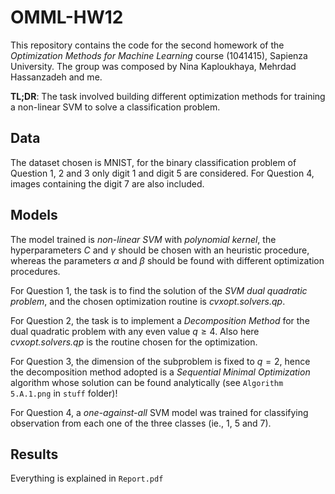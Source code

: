 # OMML-HW12

This repository contains the code for the second homework of the *Optimization Methods for Machine Learning* course (1041415), Sapienza University. The group was composed by Nina Kaploukhaya, Mehrdad Hassanzadeh and me.

**TL;DR**: The task involved building different optimization methods for training a non-linear SVM to solve a classification problem.

## Data

The dataset chosen is MNIST, for the binary classification problem of Question 1, 2 and 3 only digit 1 and digit 5 are considered. For Question 4, images containing the digit 7 are also included.

## Models

The model trained is *non-linear SVM* with *polynomial kernel*, the hyperparameters $C$ and $\gamma$ should be chosen with an heuristic procedure, whereas the parameters $\alpha$ and $\beta$ should be found with different optimization procedures.

For Question 1, the task is to find the solution of the *SVM dual quadratic problem*, and the chosen optimization routine is *cvxopt.solvers.qp*.

For Question 2, the task is to implement a *Decomposition Method* for the dual quadratic problem with any even value $q \geq 4$. Also here *cvxopt.solvers.qp* is the routine chosen for the optimization.

For Question 3, the dimension of the subproblem is fixed to $q = 2$, hence the decomposition method adopted is a *Sequential Minimal Optimization* algorithm whose solution can be found analytically (see `Algorithm 5.A.1.png` in `stuff` folder)!

For Question 4, a *one-against-all* SVM model was trained for classifying observation from each one of the three classes (ie., 1, 5 and 7). 

## Results 
Everything is explained in `Report.pdf`
